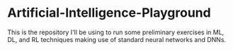 # Artificial-Intelligence-Playground
This is the repository I'll be using to run some preliminary exercises in ML, DL, and RL techniques making use of standard neural networks and DNNs.
